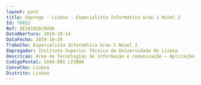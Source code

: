 ```yaml
--- 
layout: post
title: Emprego - Lisboa - Especialista Informática Grau 1 Nível 2
Id: 70852
Ref: OE201910/0496
DataAbertura: 2019-10-14
DataFecho: 2019-10-28
Trabalho: Especialista Informática Grau 1 Nível 2
Empregador: Instituto Superior Técnico da Universidade de Lisboa
Descricao: Área de Tecnologias de informação e comunicação – Aplicações e ProcessosAo posto de trabalho a preencher correspondem as funções descritas no artigo 2.º da Portaria n.º 358 2002, de 3 de abril. O trabalhador recrutado desempenhará designadamente as seguintes funções a) Desenvolvimento de aplicações e integração de sistemas informáticos b) Gestão de bases de dados SAP HANA c) Desenvolvimento e manutenção de funcionalidades para sistemas SAP.
CodigoPostal: 1049-001 LISBOA
Concelho: Lisboa
Distrito: Lisboa
--- 
```

